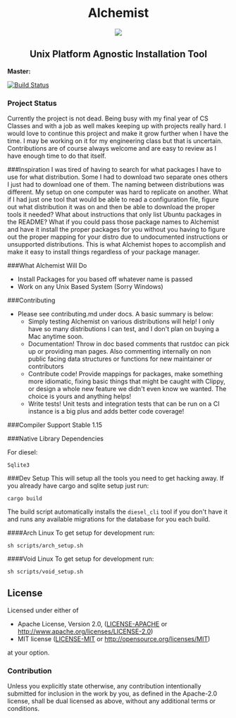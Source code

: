 <H1 align="center">Alchemist</H1>
<p align="center">
  <img src=https://avatars3.githubusercontent.com/u/19353789?v=3&s=200>
</p>
<H2 align="center">Unix Platform Agnostic Installation Tool</H2>


**Master:**

[![Build Status](https://travis-ci.org/Alchemist-rs/Alchemist.svg?branch=master)](https://travis-ci.org/Alchemist-rs/Alchemist)

### Project Status
Currently the project is not dead. Being busy with my final year of CS
Classes and with a job as well makes keeping up with projects really hard.
I would love to continue this project and make it grow further when
I have the time. I may be working on it for my engineering class but
that is uncertain. Contributions are of course always welcome and are easy
to review as I have enough time to do that itself.

###Inspiration
I was tired of having to search for what packages I have to use for what
distribution. Some I had to download two separate ones others I just had
to download one of them. The naming between distributions was different.
My setup on one computer was hard to replicate on another. What if I had
just one tool that would be able to read a configuration file, figure
out what distribution it was on and then be able to download the proper
tools it needed? What about instructions that only list Ubuntu packages
in the README? What if you could pass those package names to Alchemist and
have it install the proper packages for you without you having to figure
out the proper mapping for your distro due to undocumented instructions
or unsupported distributions. This is what Alchemist hopes to accomplish
and make it easy to install things regardless of your package manager.

###What Alchemist Will Do
- Install Packages for you based off whatever name is passed
- Work on any Unix Based System (Sorry Windows)

###Contributing
- Please see contributing.md under docs. A basic summary is below:
  - Simply testing Alchemist on various distributions will help!
    I only have so many distributions I can test, and I don't plan
    on buying a Mac anytime soon.
  - Documentation! Throw in doc based comments that rustdoc can pick up
    or providing man pages. Also commenting internally on non public
    facing data structures or functions for new maintainer or
    contributors
  - Contribute code! Provide mappings for packages, make something more
    idiomatic, fixing basic things that might be caught with Clippy, or
    design a whole new feature we didn't even know we wanted. The choice
    is yours and anything helps!
  - Write tests! Unit tests and integration tests that can be run on a
    CI instance is a big plus and adds better code coverage!

###Compiler Support
Stable 1.15

###Native Library Dependencies

For diesel:

```
Sqlite3
```

###Dev Setup
This will setup all the tools you need to get hacking away. If you
already have cargo and sqlite setup just run:

```
cargo build
```

The build script automatically installs the `diesel_cli` tool if you don't
have it and runs any available migrations for the database for you each build.

####Arch Linux
To get setup for development run:

```
sh scripts/arch_setup.sh
```

####Void Linux
 To get setup for development run:

 ```
 sh scripts/void_setup.sh
 ```

## License

Licensed under either of

 * Apache License, Version 2.0, ([LICENSE-APACHE](LICENSE-APACHE) or http://www.apache.org/licenses/LICENSE-2.0)
 * MIT license ([LICENSE-MIT](LICENSE-MIT) or http://opensource.org/licenses/MIT)

at your option.

### Contribution

Unless you explicitly state otherwise, any contribution intentionally submitted
for inclusion in the work by you, as defined in the Apache-2.0 license, shall be dual licensed as above, without any
additional terms or conditions.
